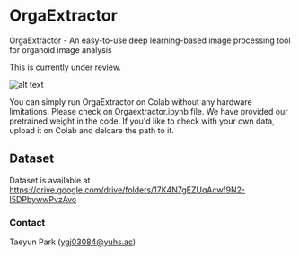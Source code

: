 # OrgaExtractor
OrgaExtractor - An easy-to-use deep learning-based image processing tool for organoid image analysis

This is currently under review.

![alt text](https://github.com/tpark16/orgaextractor/blob/main/OrgaExtractor_main.png)

You can simply run OrgaExtractor on Colab without any hardware limitations. Please check on Orgaextractor.ipynb file.
We have provided our pretrained weight in the code. If you'd like to check with your own data, upload it on Colab and delcare the path to it.

## Dataset
Dataset is available at https://drive.google.com/drive/folders/17K4N7gEZUqAcwf9N2-I5DPbywwPvzAvo

### Contact
Taeyun Park (ygj03084@yuhs.ac)
